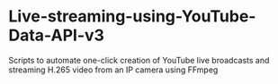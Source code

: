 # Live-streaming-using-YouTube-Data-API-v3
Scripts to automate one-click creation of YouTube live broadcasts and streaming H.265 video from an IP camera using FFmpeg
